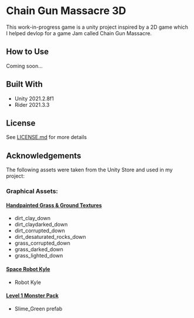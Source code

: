 Chain Gun Massacre 3D
=====================

This work-in-progress game is a unity project inspired by a 2D game which I helped devlop for a game Jam called Chain Gun Massacre.

How to Use
-------------

Coming soon...

Built With
----------

- Unity 2021.2.8f1
- Rider 2021.3.3

License
-------

See [LICENSE.md](LICENSE.md) for more details

Acknowledgements
----------------

The following assets were taken from the Unity Store and used in my project:

### Graphical Assets:

#### [Handpainted Grass & Ground Textures](https://assetstore.unity.com/packages/2d/textures-materials/handpainted-grass-ground-textures-187634)
- dirt_clay_down
- dirt_claydarked_down
- dirt_corrupted_down
- dirt_desaturated_rocks_down
- grass_corrupted_down
- grass_darked_down
- grass_lighted_down

#### [Space Robot Kyle](https://assetstore.unity.com/packages/3d/characters/robots/space-robot-kyle-4696)
- Robot Kyle

#### [Level 1 Monster Pack](https://assetstore.unity.com/packages/3d/characters/creatures/level-1-monster-pack-77703)
- Slime_Green prefab
